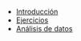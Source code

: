 * [Introducción](http://nbviewer.ipython.org/format/slides/github/diegozea/ADayWithJulia/blob/master/A%20day%20with%20%28the%29%20Julia%20%28language%29.ipynb#/)
* [Ejercicios](http://nbviewer.ipython.org/format/slides/github/diegozea/ADayWithJulia/blob/master/A%20day%20with%20%28the%29%20Julia%20%28language%29%20%5B%20Exercises%20%5D.ipynb#/)  
* [Análisis de datos](http://nbviewer.ipython.org/format/slides/github/diegozea/ADayWithJulia/blob/master/A%20day%20with%20%28the%29%20Julia%20%28language%29%20%5B%20Analisis%20de%20datos%20%5D.ipynb#/)  
